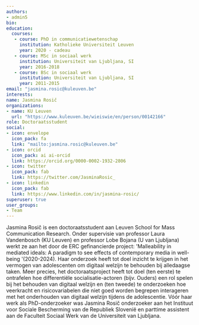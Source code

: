 ```yaml
---
authors:
- admin5
bio: 
education:
  courses:
   - course: PhD in communicatiewetenschap
     institution: Katholieke Universiteit Leuven
     year: 2020 - cadeau
   - course: MSc in sociaal werk
     institution: Universiteit van Ljubljana, SI
     year: 2016-2018
   - course: BSc in sociaal werk
     institution: Universiteit van Ljubljana, SI
     year: 2011-2015
email: "jasmina.rosic@kuleuven.be"
interests:
name: Jasmina Rosič
organizations:
- name: KU Leuven
  url: "https://www.kuleuven.be/wieiswie/en/person/00142166"
role: Doctoraatsstudent
social:
- icon: envelope
  icon_pack: fa
  link: "mailto:jasmina.rosic@kuleuven.be"
- icon: orcid
  icon_pack: ai ai-orcid
  link: https://orcid.org/0000-0002-1932-2806
- icon: twitter
  icon_pack: fab
  link: https://twitter.com/JasminaRosic_
- icon: linkedin
  icon_pack: fab
  link: https://www.linkedin.com/in/jasmina-rosic/
superuser: true
user_groups:
- Team
---
```


Jasmina Rosič is een doctoraatsstudent aan Leuven School for Mass Communication Research. Onder supervisie van professor Laura Vandenbosch (KU Leuven) en professor Lobe Bojana (U van Ljubljana) werkt ze aan het door de ERC gefinancierde project: 'Malleability in mediated ideals: A paradigm to see effects of contemporary media in well-being '(2020-2024). Haar onderzoek heeft tot doel inzicht te krijgen in het vermogen van adolescenten om digitaal welzijn te behouden bij alledaagse taken. Meer precies, het doctoraatsproject heeft tot doel (ten eerste) te ontrafelen hoe differentiële socialisatie-actoren (bijv. Ouders) een rol spelen bij het behouden van digitaal welzijn en (ten tweede) te onderzoeken hoe veerkracht en risicovariabelen die niet goed worden begrepen interageren met het onderhouden van digitaal welzijn tijdens de adolescentie. Vóór haar werk als PhD-onderzoeker was Jasmina Rosič onderzoeker aan het Instituut voor Sociale Bescherming van de Republiek Slovenië en parttime assistent aan de Faculteit Sociaal Werk van de Universiteit van Ljubljana.